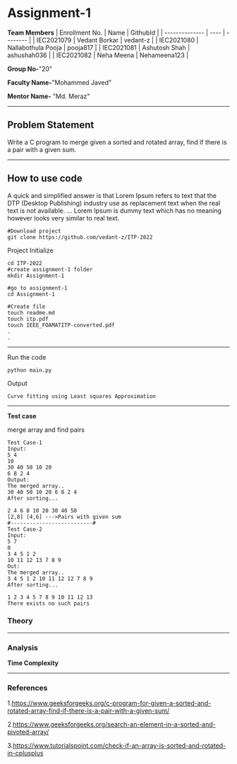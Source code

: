 # Assignment-1

**Team Members**
|   Enrollment No.  |   Name   | GithubId |
|   --------------  |   ----   | -------- |
|    IEC2021079  |   Vedant Borkar | vedant-z |
|    IEC2021080  |   Nallabothula Pooja | pooja817 | 
|    IEC2021081  |   Ashutosh Shah | ashushah036  |
|    IEC2021082  |   Neha Meena | Nehameena123  |

**Group No-**"20"

**Faculty Name-**"Mohammed Javed"

**Mentor Name-** "Md. Meraz"

---
## Problem Statement
Write a C program to merge given a sorted and rotated array, find if there is a pair with a given sum.

---
## How to use code
A quick and simplified answer is that Lorem Ipsum refers to text that the DTP (Desktop Publishing) industry use as replacement text when the real text is not available. ... Lorem Ipsum is dummy text which has no meaning however looks very similar to real text.
```
#Download project
git clone https://github.com/vedant-z/ITP-2022
```
Project Initialize 
```
cd ITP-2022
#create assignment-1 folder
mkdir Assignment-1

#go to assignment-1
cd Assignment-1

#Create file
touch readme.md
touch itp.pdf
touch IEEE_FOAMATITP-converted.pdf
.
.
```
---

Run the code
```
python main.py
```
Output
```
Curve fitting using Least squares Approximation
```
---

**Test case**

merge array and find pairs
```
Test Case-1
Input:
5 4 
10
30 40 50 10 20
6 8 2 4
Output:
The merged array..
30 40 50 10 20 6 8 2 4
After sorting...

2 4 6 8 10 20 30 40 50
[2,8] [4,6] --->Pairs with given sum
#--------------------------#
Test Case-2
Input:
5 7
0
3 4 5 1 2 
10 11 12 13 7 8 9
Out:
The merged array..
3 4 5 1 2 10 11 12 12 7 8 9
After sorting...

1 2 3 4 5 7 8 9 10 11 12 13
There exists no such pairs
```
### Theory

---

### Analysis

**Time Complexity**


---

### References

1.https://www.geeksforgeeks.org/c-program-for-given-a-sorted-and-rotated-array-find-if-there-is-a-pair-with-a-given-sum/

2.https://www.geeksforgeeks.org/search-an-element-in-a-sorted-and-pivoted-array/

3.https://www.tutorialspoint.com/check-if-an-array-is-sorted-and-rotated-in-cplusplus
